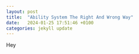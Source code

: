 ```yaml
---
layout: post
title:  "Ability System The Right And Wrong Way"
date:   2024-01-25 17:51:46 +0100
categories: jekyll update
---
```


Hey
